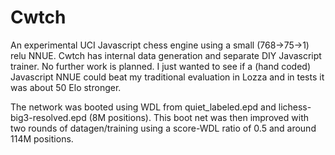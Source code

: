 # Cwtch
An experimental UCI Javascript chess engine using a small (768->75->1) relu NNUE. Cwtch has internal data generation and separate DIY Javascript trainer. No further work is planned. I just wanted to see if a (hand coded) Javascript NNUE could beat my traditional evaluation in Lozza and in tests it was about 50 Elo stronger.

The network was booted using WDL from quiet_labeled.epd and lichess-big3-resolved.epd (8M positions). This boot net was then improved with two rounds of datagen/training using a score-WDL ratio of 0.5 and around 114M positions. 

